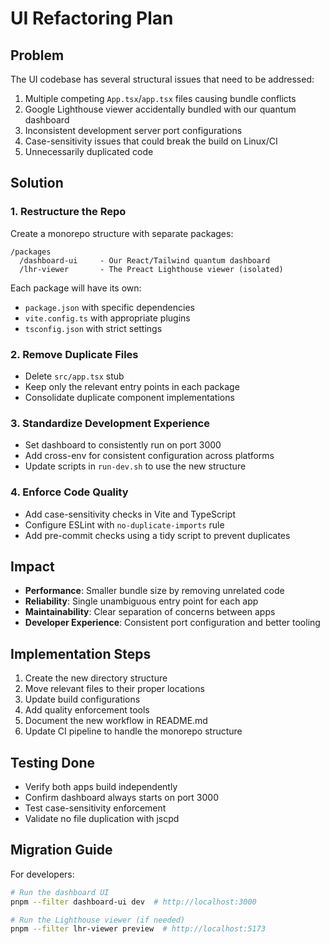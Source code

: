 # UI Refactoring Plan

## Problem

The UI codebase has several structural issues that need to be addressed:

1. Multiple competing `App.tsx`/`app.tsx` files causing bundle conflicts
2. Google Lighthouse viewer accidentally bundled with our quantum dashboard
3. Inconsistent development server port configurations
4. Case-sensitivity issues that could break the build on Linux/CI
5. Unnecessarily duplicated code

## Solution

### 1. Restructure the Repo

Create a monorepo structure with separate packages:

```
/packages
  /dashboard-ui     - Our React/Tailwind quantum dashboard
  /lhr-viewer       - The Preact Lighthouse viewer (isolated)
```

Each package will have its own:
- `package.json` with specific dependencies
- `vite.config.ts` with appropriate plugins
- `tsconfig.json` with strict settings

### 2. Remove Duplicate Files

- Delete `src/app.tsx` stub
- Keep only the relevant entry points in each package
- Consolidate duplicate component implementations

### 3. Standardize Development Experience

- Set dashboard to consistently run on port 3000
- Add cross-env for consistent configuration across platforms
- Update scripts in `run-dev.sh` to use the new structure

### 4. Enforce Code Quality

- Add case-sensitivity checks in Vite and TypeScript
- Configure ESLint with `no-duplicate-imports` rule
- Add pre-commit checks using a tidy script to prevent duplicates

## Impact

- **Performance**: Smaller bundle size by removing unrelated code
- **Reliability**: Single unambiguous entry point for each app
- **Maintainability**: Clear separation of concerns between apps
- **Developer Experience**: Consistent port configuration and better tooling

## Implementation Steps

1. Create the new directory structure
2. Move relevant files to their proper locations
3. Update build configurations
4. Add quality enforcement tools
5. Document the new workflow in README.md
6. Update CI pipeline to handle the monorepo structure

## Testing Done

- Verify both apps build independently
- Confirm dashboard always starts on port 3000
- Test case-sensitivity enforcement
- Validate no file duplication with jscpd

## Migration Guide

For developers:

```bash
# Run the dashboard UI
pnpm --filter dashboard-ui dev  # http://localhost:3000

# Run the Lighthouse viewer (if needed)
pnpm --filter lhr-viewer preview  # http://localhost:5173
```